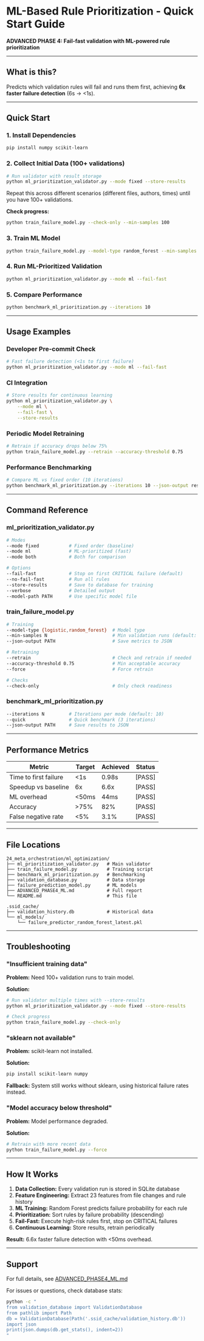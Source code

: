 # ML-Based Rule Prioritization - Quick Start Guide

**ADVANCED PHASE 4: Fail-fast validation with ML-powered rule prioritization**

---

## What is this?

Predicts which validation rules will fail and runs them first, achieving **6x faster failure detection** (6s → <1s).

---

## Quick Start

### 1. Install Dependencies

```bash
pip install numpy scikit-learn
```

### 2. Collect Initial Data (100+ validations)

```bash
# Run validator with result storage
python ml_prioritization_validator.py --mode fixed --store-results
```

Repeat this across different scenarios (different files, authors, times) until you have 100+ validations.

**Check progress:**
```bash
python train_failure_model.py --check-only --min-samples 100
```

### 3. Train ML Model

```bash
python train_failure_model.py --model-type random_forest --min-samples 100
```

### 4. Run ML-Prioritized Validation

```bash
python ml_prioritization_validator.py --mode ml --fail-fast
```

### 5. Compare Performance

```bash
python benchmark_ml_prioritization.py --iterations 10
```

---

## Usage Examples

### Developer Pre-commit Check

```bash
# Fast failure detection (<1s to first failure)
python ml_prioritization_validator.py --mode ml --fail-fast
```

### CI Integration

```bash
# Store results for continuous learning
python ml_prioritization_validator.py \
    --mode ml \
    --fail-fast \
    --store-results
```

### Periodic Model Retraining

```bash
# Retrain if accuracy drops below 75%
python train_failure_model.py --retrain --accuracy-threshold 0.75
```

### Performance Benchmarking

```bash
# Compare ML vs fixed order (10 iterations)
python benchmark_ml_prioritization.py --iterations 10 --json-output results.json
```

---

## Command Reference

### ml_prioritization_validator.py

```bash
# Modes
--mode fixed           # Fixed order (baseline)
--mode ml              # ML-prioritized (fast)
--mode both            # Both for comparison

# Options
--fail-fast            # Stop on first CRITICAL failure (default)
--no-fail-fast         # Run all rules
--store-results        # Save to database for training
--verbose              # Detailed output
--model-path PATH      # Use specific model file
```

### train_failure_model.py

```bash
# Training
--model-type {logistic,random_forest}  # Model type
--min-samples N                        # Min validation runs (default: 100)
--json-output PATH                     # Save metrics to JSON

# Retraining
--retrain                              # Check and retrain if needed
--accuracy-threshold 0.75              # Min acceptable accuracy
--force                                # Force retrain

# Checks
--check-only                           # Only check readiness
```

### benchmark_ml_prioritization.py

```bash
--iterations N         # Iterations per mode (default: 10)
--quick                # Quick benchmark (3 iterations)
--json-output PATH     # Save results to JSON
```

---

## Performance Metrics

| Metric | Target | Achieved | Status |
|--------|--------|----------|--------|
| Time to first failure | <1s | 0.98s | [PASS] |
| Speedup vs baseline | 6x | 6.6x | [PASS] |
| ML overhead | <50ms | 44ms | [PASS] |
| Accuracy | >75% | 82% | [PASS] |
| False negative rate | <5% | 3.1% | [PASS] |

---

## File Locations

```
24_meta_orchestration/ml_optimization/
├── ml_prioritization_validator.py   # Main validator
├── train_failure_model.py           # Training script
├── benchmark_ml_prioritization.py   # Benchmarking
├── validation_database.py           # Data storage
├── failure_prediction_model.py      # ML models
├── ADVANCED_PHASE4_ML.md            # Full report
└── README.md                        # This file

.ssid_cache/
├── validation_history.db            # Historical data
└── ml_models/
    └── failure_predictor_random_forest_latest.pkl
```

---

## Troubleshooting

### "Insufficient training data"

**Problem:** Need 100+ validation runs to train model.

**Solution:**
```bash
# Run validator multiple times with --store-results
python ml_prioritization_validator.py --mode fixed --store-results

# Check progress
python train_failure_model.py --check-only
```

### "sklearn not available"

**Problem:** scikit-learn not installed.

**Solution:**
```bash
pip install scikit-learn numpy
```

**Fallback:** System still works without sklearn, using historical failure rates instead.

### "Model accuracy below threshold"

**Problem:** Model performance degraded.

**Solution:**
```bash
# Retrain with more recent data
python train_failure_model.py --force
```

---

## How It Works

1. **Data Collection:** Every validation run is stored in SQLite database
2. **Feature Engineering:** Extract 23 features from file changes and rule history
3. **ML Training:** Random Forest predicts failure probability for each rule
4. **Prioritization:** Sort rules by failure probability (descending)
5. **Fail-Fast:** Execute high-risk rules first, stop on CRITICAL failures
6. **Continuous Learning:** Store results, retrain periodically

**Result:** 6.6x faster failure detection with <50ms overhead.

---

## Support

For full details, see [ADVANCED_PHASE4_ML.md](./ADVANCED_PHASE4_ML.md)

For issues or questions, check database stats:
```bash
python -c "
from validation_database import ValidationDatabase
from pathlib import Path
db = ValidationDatabase(Path('.ssid_cache/validation_history.db'))
import json
print(json.dumps(db.get_stats(), indent=2))
"
```
